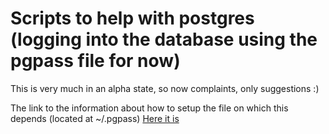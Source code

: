 # Scripts to help with postgres (logging into the database using the pgpass file for now)

This is very much in an alpha state, so now complaints, only suggestions :) 

The link to the information about how to setup the file on which this depends (located at ~/.pgpass)
[Here it is](https://www.postgresql.org/docs/9.4/libpq-pgpass.html)

